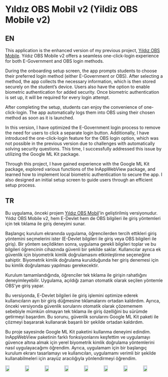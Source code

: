 # Yıldız OBS Mobil v2 (Yildiz OBS Mobile v2)

## EN

This application is the enhanced version of my previous project, [Yıldız OBS Mobile](https://github.com/salihalpkara/yildizobsmobil/). Yıldız OBS Mobile v2 offers a seamless one-click-login experience for both E-Government and OBS login methods.

During the onboarding setup screen, the app prompts students to choose their preferred login method (either E-Government or OBS). After selecting a method, the app collects the necessary information, which is then stored securely on the student’s device. Users also have the option to enable biometric authentication for added security. Once biometric authentication is set up, it will be required for every login attempt.

After completing the setup, students can enjoy the convenience of one-click-login. The app automatically logs them into OBS using their chosen method as soon as it is launched.

In this version, I have optimized the E-Government login process to remove the need for users to click a separate login button. Additionally, I have introduced the one-click-login feature for the OBS login option, which was not possible in the previous version due to challenges with automatically solving security questions. This time, I successfully addressed this issue by utilizing the Google ML Kit package.

Through this project, I have gained experience with the Google ML Kit package, explored various functions of the InAppWebView package, and learned how to implement local biometric authentication to secure the app. I also designed an initial setup screen to guide users through an efficient setup process.

## TR

Bu uygulama, önceki projem [Yıldız OBS Mobil](https://github.com/salihalpkara/yildizobsmobil/)'in geliştirilmiş versiyonudur. Yıldız OBS Mobile v2, hem E-Devlet hem de OBS bilgileri ile giriş yöntemleri için tek tıklama ile giriş deneyimi sunar.

Başlangıç kurulum ekranında uygulama, öğrencilerden tercih ettikleri giriş yöntemini seçmelerini ister (E-Devlet bilgileri ile giriş veya OBS bilgileri ile giriş). Bir yöntem seçildikten sonra, uygulama gerekli bilgileri toplar ve bu bilgileri öğrencinin cihazında güvenli bir şekilde saklar. Kullanıcılar ayrıca ek güvenlik için biyometrik kimlik doğrulamasını etkinleştirme seçeneğine sahiptir. Biyometrik kimlik doğrulama kurulduğunda her giriş denemesi için bu kimlik doğrulaması yapılması gerekecektir.

Kurulum tamamlandığında, öğrenciler tek tıklama ile girişin rahatlığını deneyimleyebilir. Uygulama, açıldığı zaman otomatik olarak seçilen yöntemle OBS’ye giriş yapar.

Bu versiyonda, E-Devlet bilgileri ile giriş işlemini optimize ederek kullanıcıların ayrı bir giriş düğmesine tıklamalarını ortadan kaldırdım. Ayrıca, önceki versiyonda güvenlik sorularını otomatik olarak çözememem sebebiyle mümkün olmayan tek tıklama ile giriş özelliğini bu sürümde getirmeyi başardım. Bu sorunu, güvenlik sorularını Google ML Kit paketi ile çözmeyi başararak kullanarak başarılı bir şekilde ortadan kaldırdım.

Bu proje sayesinde Google ML Kit paketini kullanma deneyimi edindim. InAppWebView paketinin farklı fonksiyonlarını keşfettim ve uygulamayı güvence altına almak için yerel biyometrik kimlik doğrulama yöntemlerini nasıl uygulayacağımı öğrendim. Ayrıca, uygulamam için bir başlangıç kurulum ekranı tasarlamayı ve kullanıcıları, uygulamamı verimli bir şekilde kullanabilmeleri için arayüz aracılığıyla yönlendirmeyi öğrendim.

<div style="display:flex; flex-direction: row; justify-content: center; align-items: center;">
  <img src="https://github.com/user-attachments/assets/335ad29e-afe2-41db-8286-b18f0e4cddfe" style="width: 20%">
  <img src="https://github.com/user-attachments/assets/a6d7604e-39d0-458a-bbdc-35c224bd23cf" style="width: 20%">
  <img src="https://github.com/user-attachments/assets/67875bad-cbf3-4f94-ba07-804e75344c20" style="width: 20%">
  <img src="https://github.com/user-attachments/assets/4342a348-4758-45b5-accc-f749583b9048" style="width: 20%">
  <img src="https://github.com/user-attachments/assets/c37bec6b-e20c-4c62-bbd2-020bc1c51484" style="width: 20%">
  <img src="https://github.com/user-attachments/assets/2213e6db-9e6e-4fa4-8190-d51c40d8cc2c" style="width: 20%">
  <img src="https://github.com/user-attachments/assets/b422ede7-d06f-401f-94a3-39328317bbe7" style="width: 20%">
  <img src="https://github.com/user-attachments/assets/e336e33a-b390-4f6f-a574-a6d5ab76b18e" style="width:20%">
</div>
